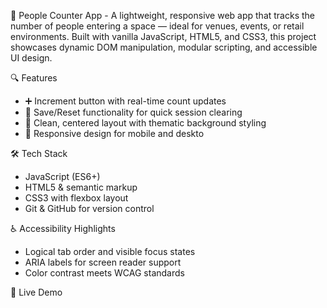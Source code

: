 🧮 People Counter App - 
A lightweight, responsive web app that tracks the number of people entering a space — ideal for venues, events, or retail environments. Built with vanilla JavaScript, HTML5, and CSS3, this project showcases dynamic DOM manipulation, modular scripting, and accessible UI design.


🔍 Features
- ➕ Increment button with real-time count updates
- 🧼 Save/Reset functionality for quick session clearing
- 🎨 Clean, centered layout with thematic background styling
- 📱 Responsive design for mobile and deskto


🛠 Tech Stack
- JavaScript (ES6+)
- HTML5 & semantic markup
- CSS3 with flexbox layout
- Git & GitHub for version control

♿ Accessibility Highlights
- Logical tab order and visible focus states
- ARIA labels for screen reader support
- Color contrast meets WCAG standards

🚀 Live Demo
